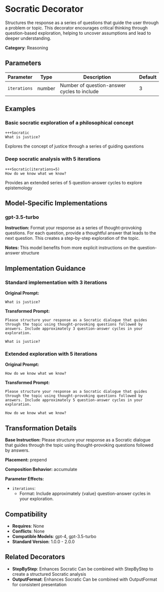 # Socratic Decorator

Structures the response as a series of questions that guide the user through a problem or topic. This decorator encourages critical thinking through question-based exploration, helping to uncover assumptions and lead to deeper understanding.

**Category**: Reasoning

## Parameters

| Parameter | Type | Description | Default |
|-----------|------|-------------|--------|
| `iterations` | number | Number of question-answer cycles to include | 3 |

## Examples

### Basic socratic exploration of a philosophical concept

```
+++Socratic
What is justice?
```

Explores the concept of justice through a series of guiding questions

### Deep socratic analysis with 5 iterations

```
+++Socratic(iterations=5)
How do we know what we know?
```

Provides an extended series of 5 question-answer cycles to explore epistemology

## Model-Specific Implementations

### gpt-3.5-turbo

**Instruction:** Format your response as a series of thought-provoking questions. For each question, provide a thoughtful answer that leads to the next question. This creates a step-by-step exploration of the topic.

**Notes:** This model benefits from more explicit instructions on the question-answer structure


## Implementation Guidance

### Standard implementation with 3 iterations

**Original Prompt:**
```
What is justice?
```

**Transformed Prompt:**
```
Please structure your response as a Socratic dialogue that guides through the topic using thought-provoking questions followed by answers. Include approximately 3 question-answer cycles in your exploration.

What is justice?
```

### Extended exploration with 5 iterations

**Original Prompt:**
```
How do we know what we know?
```

**Transformed Prompt:**
```
Please structure your response as a Socratic dialogue that guides through the topic using thought-provoking questions followed by answers. Include approximately 5 question-answer cycles in your exploration.

How do we know what we know?
```

## Transformation Details

**Base Instruction:** Please structure your response as a Socratic dialogue that guides through the topic using thought-provoking questions followed by answers.

**Placement:** prepend

**Composition Behavior:** accumulate

**Parameter Effects:**

- `iterations`:
  - Format: Include approximately {value} question-answer cycles in your exploration.

## Compatibility

- **Requires**: None
- **Conflicts**: None
- **Compatible Models**: gpt-4, gpt-3.5-turbo
- **Standard Version**: 1.0.0 - 2.0.0

## Related Decorators

- **StepByStep**: Enhances Socratic Can be combined with StepByStep to create a structured Socratic analysis
- **OutputFormat**: Enhances Socratic Can be combined with OutputFormat for consistent presentation
